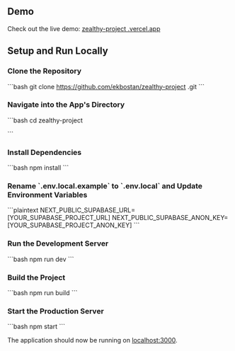 ## Demo

Check out the live demo: [zealthy-project
.vercel.app](https://zealthy-project.vercel.app/)

## Setup and Run Locally

### Clone the Repository

\`\`\`bash
git clone https://github.com/ekbostan/zealthy-project
.git
\`\`\`

### Navigate into the App's Directory

\`\`\`bash
cd zealthy-project

\`\`\`

### Install Dependencies

\`\`\`bash
npm install
\`\`\`

### Rename \`.env.local.example\` to \`.env.local\` and Update Environment Variables

\`\`\`plaintext
NEXT_PUBLIC_SUPABASE_URL=[YOUR_SUPABASE_PROJECT_URL]
NEXT_PUBLIC_SUPABASE_ANON_KEY=[YOUR_SUPABASE_PROJECT_ANON_KEY]
\`\`\`

### Run the Development Server

\`\`\`bash
npm run dev
\`\`\`

### Build the Project

\`\`\`bash
npm run build
\`\`\`

### Start the Production Server

\`\`\`bash
npm start
\`\`\`

The application should now be running on [localhost:3000](http://localhost:3000/).
